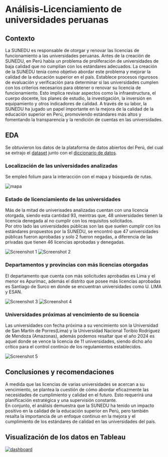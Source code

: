 Análisis-Licenciamiento de universidades peruanas
=================================================

Contexto
--------

 La SUNEDU es responsable de otorgar y renovar las licencias de funcionamiento a las universidades peruanas. Antes de la creación de SUNEDU, en Perú había un problema de proliferación de universidades de baja calidad que no cumplían con los estándares adecuados. La creación de la SUNEDU tenía como objetivo abordar este problema y mejorar la calidad de la educación superior en el país. Establece procesos rigurosos de evaluación y verificación para determinar si las universidades cumplen con los criterios necesarios para obtener o renovar su licencia de funcionamiento. Esto implica revisar aspectos como la infraestructura, el cuerpo docente, los planes de estudio, la investigación, la inversión en equipamiento y otros indicadores de calidad. A través de su labor, la SUNEDU ha jugado un papel importante en la mejora de la calidad de la educación superior en Perú, promoviendo estándares más altos y fomentando la transparencia y la rendición de cuentas en las universidades.

EDA
---

 Se obtuvieron los datos de la plataforma de datos abiertos del Perú, del cual se extrajo el [dataset](https://github.com/lucero-huaman/Licensing-of-peruvian-universities-data-analysis/blob/main/dataset.xlsx) junto con el [diccionario de datos](https://github.com/lucero-huaman/Licensing-of-peruvian-universities-data-analysis/blob/main/Licenciamiento%20Institucional%20-%20Diccionario%20de%20datos.pdf).

### Localización de las universidades analizadas

 Se empleó folium para la interacción con el mapa y búsqueda de rutas.

 ![mapa](https://iili.io/HDoq3Yl.jpg)
 
### Estado de licenciamiento de las universidades

 Más de la mitad de univerisades analizadas cuentan con una licencia otorgada, siendo esta cantidad 93, meintras que, 48 universidades tienen la licencia denegada al no cumplir con los requisitos solicitados.  
 Por otro lado las universidades públicas son las que suelen cumplir con los estándares propuestos por la SUNEDU, se encontró que 47 universidades públicas fueron aprobadas y solo 2 fueron negadas, a diferencia de las privadas que tienen 46 licencias aprobadas y denegadas.

 ![Screenshot 1](https://iili.io/HDoqFv2.jpg) ![Screenshot 2](https://iili.io/HDoqKpS.jpg)
 
 
 ### Departamentos y provincias con más licencias otorgadas

 El departamento que cuenta con más solicitudes aprobadas es Lima y el menor es Apurímac, además el distrito que posee más licencias aprobadas es Santiago de Surco en donde se encuentran universidades como U. LIMA y ESAN.

 ![Screenshot 3](https://iili.io/HDoqBj9.jpg) ![Screenshot 4](https://iili.io/HDoqCQe.jpg)
 
 
 ### Universidades próximas al vencimiento de su licencia

 Las universidades con fecha próxima a su vencimiento son la Universidad de San Martín de Porres(Lima) y la Universidad Nacional Toribio Rodríguez de Mendoza (Amazonas), además podemos resaltar que el año 2024 es aquel donde se vence la licencia de 11 universidades, siendo dicho año crítico para el control continúo de los regulamientos establecidos.

 ![Screenshot 5](https://iili.io/HDoqxEb.jpg)
 
 Conclusiones y recomendaciones
------------------------------

 A medida que las licencias de varias universidades se acercan a su vencimiento, se plantea la cuestión de cómo abordar eficazmente las necesidades de cumplimiento y calidad en el futuro. Esto requerirá una planificación estratégica y una supervisión constante.  
 En conjunto, el análisis demuestra que la SUNEDU ha tenido un impacto positivo en la calidad de la educación superior en Perú, pero también resalta la importancia de un enfoque continuo en la mejora y el cumplimiento de los estándares de calidad en las universidades del país.


Visualización de los datos en Tableau
-------------------------------------

 [![dashboard](https://iili.io/HDoqT3x.jpg)](https://public.tableau.com/app/profile/lucero.huam.n/viz/Licenciamientoinstituciones/Dashboard1)